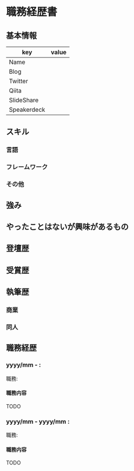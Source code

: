 職務経歴書
==========

## 基本情報

|key|value|
|---|-----|
|Name||
|Blog||
|Twitter||
|Qiita||
|SlideShare||
|Speakerdeck||

## スキル

### 言語

### フレームワーク

### その他

## 強み

## やったことはないが興味があるもの

## 登壇歴

## 受賞歴

## 執筆歴

### 商業

### 同人

## 職務経歴

### yyyy/mm - : 

職務: 

#### 職務内容

TODO

### yyyy/mm - yyyy/mm : 

職務: 

#### 職務内容

TODO

